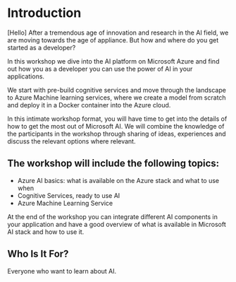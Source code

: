 # Introduction

\[Hello\] After a tremendous age of innovation and research in the AI field, we are moving towards the age of appliance. But how and where do you get started as a developer?

In this workshop we dive into the AI platform on Microsoft Azure and find out how you as a developer you can use the power of AI in your applications.

We start with pre-build cognitive services and move through the landscape to Azure Machine learning services, where we create a model from scratch and deploy it in a Docker container into the Azure cloud.

In this intimate workshop format, you will have time to get into the details of how to get the most out of Microsoft AI. We will combine the knowledge of the participants in the workshop through sharing of ideas, experiences and discuss the relevant options where relevant.

## The workshop will include the following topics:

* Azure AI basics: what is available on the Azure stack and what to use when
* Cognitive Services, ready to use AI
* Azure Machine Learning Service

At the end of the workshop you can integrate different AI components in your application and have a good overview of what is available in Microsoft AI stack and how to use it.

## Who Is It For?

Everyone who want to learn about AI.

